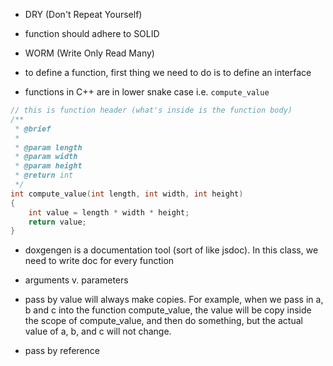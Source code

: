 - DRY (Don't Repeat Yourself)
- function should adhere to SOLID
- WORM (Write Only Read Many)

- to define a function, first thing we need to do is to define an interface
- functions in C++ are in lower snake case i.e. `compute_value`

```c++
// this is function header (what's inside is the function body)
/**
 * @brief
 *
 * @param length
 * @param width
 * @param height
 * @return int
 */
int compute_value(int length, int width, int height)
{
    int value = length * width * height;
    return value;
}
```

- doxgengen is a documentation tool (sort of like jsdoc). In this class, we need to write doc for every function
- arguments v. parameters
- pass by value will always make copies. For example, when we pass in a, b and c into the function compute_value, the value will be copy inside the scope of compute_value, and then do something, but the actual value of a, b, and c will not change.

- pass by reference
